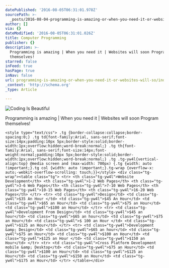 ```yaml
---
datePublished: '2016-08-05T06:31:01.978Z'
sourcePath: >-
  _posts/2016-08-04-programming-is-amazing-or-when-you-need-it-or-websites-will-so.md
author: []
via: {}
dateModified: '2016-08-05T06:31:01.026Z'
title: Computer Programming
publisher: {}
description: >-
  Programming is amazing | When you need it | Websites will soon Program
  themselves!
starred: false
inFeed: true
hasPage: true
inNav: false
url: programming-is-amazing-or-when-you-need-it-or-websites-will-so/index.html
_context: 'http://schema.org'
_type: Article

---
```

![Coding Is Beautiful ](https://the-grid-user-content.s3-us-west-2.amazonaws.com/46f882ce-811b-4ae3-b63e-d13e444b15b9.jpg)

Programming is amazing | When you need it | Websites will soon Program themselves!

    <style type="text/css"> .tg {border-collapse:collapse;border-spacing:0;} .tg td{font-family:Arial, sans-serif;font-size:14px;padding:10px 5px;border-style:solid;border-width:1px;overflow:hidden;word-break:normal;} .tg th{font-family:Arial, sans-serif;font-size:14px;font-weight:normal;padding:10px 5px;border-style:solid;border-width:1px;overflow:hidden;word-break:normal;} .tg .tg-yw4l{vertical-align:top} @media screen and (max-width: 700px) {.tg {width: auto !important;}.tg col {width: auto !important;}.tg-wrap {overflow-x: auto;-webkit-overflow-scrolling: touch;}}</style> <div class="tg-wrap"><table class="tg"> <tr> <th class="tg-yw4l">Website Development</th> <th class="tg-yw4l">1-2 Web Pages</th> <th class="tg-yw4l">3-6 Web Pages</th> <th class="tg-yw4l">7-10 Web Pages</th> <th class="tg-yw4l">10-15 Web Pages</th> <th class="tg-yw4l">16-20 Web Pages</th> </tr> <tr> <td class="tg-yw4l">Design</td> <td class="tg-yw4l">$35 An Hour </td> <td class="tg-yw4l">$45 An Hour</td> <td class="tg-yw4l">$65 an Hour</td> <td class="tg-yw4l">$75 an Hour</td> <td class="tg-yw4l">$100 an Hour</td> </tr> <tr> <td class="tg-yw4l">Development From Design</td> <td class="tg-yw4l">$45 an hour</td> <td class="tg-yw4l">$65 an hour</td> <td class="tg-yw4l">$75 an Hour</td> <td class="tg-yw4l">$ 100 an Hour </td> <td class="tg-yw4l">$125 an Hour</td> </tr> <tr> <td class="tg-yw4l">Development &amp; Design</td> <td class="tg-yw4l">$65 an hour</td> <td class="tg-yw4l">$75 an Hour</td> <td class="tg-yw4l">$100 an Hour</td> <td class="tg-yw4l">$125 an Hour </td> <td class="tg-yw4l">$150 an Hour</td> </tr> <tr> <td class="tg-yw4l">Cross Platform Development mobile &amp; Desktop</td> <td class="tg-yw4l">$75 an Hour</td> <td class="tg-yw4l">$100 an Hour</td> <td class="tg-yw4l">$125 an Hour</td> <td class="tg-yw4l">$150 an Hour</td> <td class="tg-yw4l">$175 an Hour</td> </tr> </table></div>